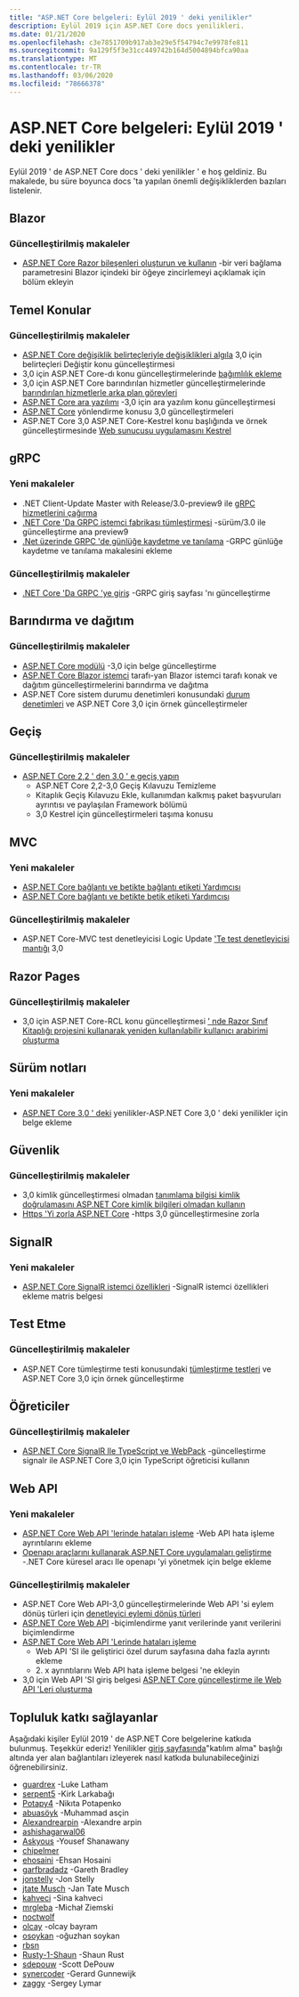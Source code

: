 ```yaml
---
title: "ASP.NET Core belgeleri: Eylül 2019 ' deki yenilikler"
description: Eylül 2019 için ASP.NET Core docs yenilikleri.
ms.date: 01/21/2020
ms.openlocfilehash: c3e7851709b917ab3e29e5f54794c7e9978fe811
ms.sourcegitcommit: 9a129f5f3e31cc449742b164d5004894bfca90aa
ms.translationtype: MT
ms.contentlocale: tr-TR
ms.lasthandoff: 03/06/2020
ms.locfileid: "78666378"
---
```

# <a name="aspnet-core-docs-whats-new-for-september-2019"></a>ASP.NET Core belgeleri: Eylül 2019 ' deki yenilikler

Eylül 2019 ' de ASP.NET Core docs ' deki yenilikler ' e hoş geldiniz. Bu makalede, bu süre boyunca docs 'ta yapılan önemli değişikliklerden bazıları listelenir.

## <a name="blazor"></a>Blazor

### <a name="updated-articles"></a>Güncelleştirilmiş makaleler

- [ASP.NET Core Razor bileşenleri oluşturun ve kullanın](../blazor/components.md) -bir veri bağlama parametresini Blazor içindeki bir öğeye zincirlemeyi açıklamak için bölüm ekleyin

## <a name="fundamentals"></a>Temel Konular

### <a name="updated-articles"></a>Güncelleştirilmiş makaleler

- [ASP.NET Core değişiklik belirteçleriyle değişiklikleri algıla](../fundamentals/change-tokens.md) 3,0 için belirteçleri Değiştir konu güncelleştirmesi
- 3,0 için ASP.NET Core-dı konu güncelleştirmelerinde [bağımlılık ekleme](../fundamentals/dependency-injection.md)
- 3,0 için ASP.NET Core barındırılan hizmetler güncelleştirmelerinde [barındırılan hizmetlerle arka plan görevleri](../fundamentals/host/hosted-services.md)
- [ASP.NET Core ara yazılımı](../fundamentals/middleware/index.md) -3,0 için ara yazılım konu güncelleştirmesi
- [ASP.NET Core](../fundamentals/routing.md) yönlendirme konusu 3,0 güncelleştirmeleri
- ASP.NET Core 3,0 ASP.NET Core-Kestrel konu başlığında ve örnek güncelleştirmesinde [Web sunucusu uygulamasını Kestrel](../fundamentals/servers/kestrel.md)

## <a name="grpc"></a>gRPC

### <a name="new-articles"></a>Yeni makaleler

- .NET Client-Update Master with Release/3.0-preview9 ile [gRPC hizmetlerini çağırma](../grpc/client.md)
- [.NET Core 'Da GRPC istemci fabrikası tümleştirmesi](../grpc/clientfactory.md) -sürüm/3.0 ile güncelleştirme ana preview9
- [.Net üzerinde GRPC 'de günlüğe kaydetme ve tanılama](../grpc/diagnostics.md) -GRPC günlüğe kaydetme ve tanılama makalesini ekleme

### <a name="updated-articles"></a>Güncelleştirilmiş makaleler

- [.NET Core 'Da GRPC 'ye giriş](../grpc/index.md) -GRPC giriş sayfası 'nı güncelleştirme

## <a name="hosting-and-deployment"></a>Barındırma ve dağıtım

### <a name="updated-articles"></a>Güncelleştirilmiş makaleler

- [ASP.NET Core modülü](../host-and-deploy/aspnet-core-module.md) -3,0 için belge güncelleştirme
- [ASP.NET Core Blazor istemci](../host-and-deploy/blazor/webassembly.md) tarafı-yan Blazor istemci tarafı konak ve dağıtım güncelleştirmelerini barındırma ve dağıtma
- ASP.NET Core sistem durumu denetimleri konusundaki [durum denetimleri](../host-and-deploy/health-checks.md) ve ASP.NET Core 3,0 için örnek güncelleştirmeler

## <a name="migration"></a>Geçiş

### <a name="updated-articles"></a>Güncelleştirilmiş makaleler

- [ASP.NET Core 2,2 ' den 3,0 ' e geçiş yapın](../migration/22-to-30.md)
  - ASP.NET Core 2,2-3,0 Geçiş Kılavuzu Temizleme
  - Kitaplık Geçiş Kılavuzu Ekle, kullanımdan kalkmış paket başvuruları ayrıntısı ve paylaşılan Framework bölümü
  - 3,0 Kestrel için güncelleştirmeleri taşıma konusu

## <a name="mvc"></a>MVC

### <a name="new-articles"></a>Yeni makaleler

- [ASP.NET Core bağlantı ve betikte bağlantı etiketi Yardımcısı](../mvc/views/tag-helpers/built-in/link-tag-helper.md)
- [ASP.NET Core bağlantı ve betikte betik etiketi Yardımcısı](../mvc/views/tag-helpers/built-in/script-tag-helper.md)

### <a name="updated-articles"></a>Güncelleştirilmiş makaleler

- ASP.NET Core-MVC test denetleyicisi Logic Update ['Te test denetleyicisi mantığı](../mvc/controllers/testing.md) 3,0

## <a name="razor-pages"></a>Razor Pages

### <a name="updated-articles"></a>Güncelleştirilmiş makaleler

- 3,0 için ASP.NET Core-RCL konu güncelleştirmesi [' nde Razor Sınıf Kitaplığı projesini kullanarak yeniden kullanılabilir kullanıcı arabirimi oluşturma](../razor-pages/ui-class.md)

## <a name="release-notes"></a>Sürüm notları

### <a name="new-articles"></a>Yeni makaleler

- [ASP.NET Core 3,0 ' deki](../release-notes/aspnetcore-3.0.md) yenilikler-ASP.NET Core 3,0 ' deki yenilikler için belge ekleme

## <a name="security"></a>Güvenlik

### <a name="updated-articles"></a>Güncelleştirilmiş makaleler

- 3,0 kimlik güncelleştirmesi olmadan [tanımlama bilgisi kimlik doğrulamasını ASP.NET Core kimlik bilgileri olmadan kullanın](../security/authentication/cookie.md)
- [Https 'Yi zorla ASP.NET Core](../security/enforcing-ssl.md) -https 3,0 güncelleştirmesine zorla

## <a name="signalr"></a>SignalR

### <a name="new-articles"></a>Yeni makaleler

- [ASP.NET Core SignalR istemci özellikleri](../signalr/client-features.md) -SignalR istemci özellikleri ekleme matris belgesi

## <a name="testing"></a>Test Etme

### <a name="updated-articles"></a>Güncelleştirilmiş makaleler

- ASP.NET Core tümleştirme testi konusundaki [tümleştirme testleri](../test/integration-tests.md) ve ASP.NET Core 3,0 için örnek güncelleştirme

## <a name="tutorials"></a>Öğreticiler

### <a name="updated-articles"></a>Güncelleştirilmiş makaleler

- [ASP.NET Core SignalR Ile TypeScript ve WebPack](../tutorials/signalr-typescript-webpack.md) -güncelleştirme signalr ile ASP.NET Core 3,0 için TypeScript öğreticisi kullanın

## <a name="web-api"></a>Web API

### <a name="new-articles"></a>Yeni makaleler

- [ASP.NET Core Web API 'lerinde hataları işleme](../web-api/handle-errors.md) -Web API hata işleme ayrıntılarını ekleme
- [Openapı araçlarını kullanarak ASP.NET Core uygulamaları geliştirme](../web-api/microsoft.dotnet-openapi.md) -.NET Core küresel aracı Ile openapı 'yi yönetmek için belge ekleme

### <a name="updated-articles"></a>Güncelleştirilmiş makaleler

- ASP.NET Core Web API-3,0 güncelleştirmelerinde Web API 'si eylem dönüş türleri için [denetleyici eylemi dönüş türleri](../web-api/action-return-types.md)
- [ASP.NET Core Web API](../web-api/advanced/formatting.md) -biçimlendirme yanıt verilerinde yanıt verilerini biçimlendirme
- [ASP.NET Core Web API 'Lerinde hataları işleme](../web-api/handle-errors.md)
  - Web API 'SI ile geliştirici özel durum sayfasına daha fazla ayrıntı ekleme
  - 2\. x ayrıntılarını Web API hata işleme belgesi 'ne ekleyin
- 3,0 için Web API 'SI giriş belgesi [ASP.NET Core güncelleştirme ile Web API 'Leri oluşturma](../web-api/index.md)

## <a name="community-contributors"></a>Topluluk katkı sağlayanlar

Aşağıdaki kişiler Eylül 2019 ' de ASP.NET Core belgelerine katkıda bulunmuş. Teşekkür ederiz! Yenilikler [giriş sayfasında](index.yml)"katılım alma" başlığı altında yer alan bağlantıları izleyerek nasıl katkıda bulunabileceğinizi öğrenebilirsiniz.

- [guardrex](https://github.com/guardrex) -Luke Latham
- [serpent5](https://github.com/serpent5) -Kirk Larkabağı
- [Potapy4](https://github.com/Potapy4) -Nikıta Potapenko
- [abuasöyk](https://github.com/abuassar) -Muhammad asçin
- [Alexandrearpin](https://github.com/AlexandreArpin) -Alexandre arpin
- [ashishagarwal06](https://github.com/ashishagarwal06) 
- [Askyous](https://github.com/AskYous) -Yousef Shanawany
- [chipelmer](https://github.com/chipelmer) 
- [ehosaini](https://github.com/ehosaini) -Ehsan Hosaini
- [garfbradadz](https://github.com/garfbradaz) -Gareth Bradley
- [jonstelly](https://github.com/jonstelly) -Jon Stelly
- [jtate Musch](https://github.com/jtattermusch) -Jan Tate Musch
- [kahveci](https://github.com/kahveci) -Sina kahveci
- [mrgleba](https://github.com/mrgleba) -Michał Ziemski
- [noctwolf](https://github.com/noctwolf) 
- [olcay](https://github.com/olcay) -olcay bayram
- [osoykan](https://github.com/osoykan) -oğuzhan soykan
- [rbsn](https://github.com/rbsec) 
- [Rusty-1-Shaun](https://github.com/rusty-1-shaun) -Shaun Rust
- [sdepouw](https://github.com/sdepouw) -Scott DePouw
- [synercoder](https://github.com/synercoder) -Gerard Gunnewijk
- [zaggy](https://github.com/zaggy) -Sergey Lymar

